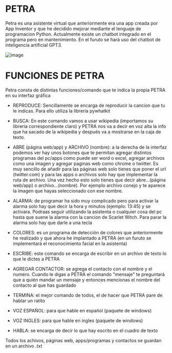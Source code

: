 # PETRA
Petra es una asistente virtual que anteriormente era una app creada por App Inventor y que he decidido mejorar mediante el lenguaje de programacion Python.
Actualmente existe un chatbot integrado en el programa pero en mantenimiento. En el furuto se hará uso del chatbot de inteligencia artificial GPT3.

![image](https://user-images.githubusercontent.com/111430658/187035387-34956f01-f6b6-45b9-9e78-4bc6af4e96fa.png)

# FUNCIONES DE PETRA
Petra consta de distintas funciones/comando que te indica la propia PETRA en su interfaz gráfica

+ REPRODUCE: Sencillamente se encarga de reproducir la cancion que tu le indicas. Para ello utiliza la librería pywhatkit

+ BUSCA: En este comando vamos a usar wikipedia (importamos su libreria correspondiente claro) y PETRA nos va a decir en voz alta la info que ha sacado de la wikipedia y después va a mostrarse en la caja de texto.

+ ABRE (página web/app) y ARCHIVO (nombre): a la derecha de la interfaz podemos ver hay unos botones que te permitan agregar distintos programas del pc/apps como puede ser word o excel, agregar archivos como una imagen y agregar paginas web como chrome o twiitter. Es muy sencillo de añadir para las páginas web solo tienes que poner el url (twitter.com) y para las apps o archivos solo hay que implementar la ruta de archivo. Una vez hecho esto solo tienes que decir abre...(página web/app) o archivo...(nombre). Por ejemplo archivo conejo y te aparece la imagen que hayas seleccionado con ese nombre.

+ ALARMA: de programar ha sido muy complicado pero para activar la alarma solo hay que decir la hora y minutos (ejemplo: 13:45) y se activara. Podraas seguir utilizando la asistenta o cualquier cosa del pc hasta que suene la alarma con la cancion de Scarlet Witch. Para parar la alarma solo hay que darle a una tecla

+ COLORES: es un programa de detección de colores que anteriormente he realizado y que ahora he implantado a PETRA (en un furuto se implementará el reconocimiento facial en la asistenta)

+ ESCRIBE: este comando se encarga de escribir en un archivo de texto lo que le dictes a PETRA

+ AGREGAR CONTACTOR: se agrega el contacto con el nombre y el numero. Cuando le digas a PETRA el comando "mensaje" te preguntará que a quién mandar un mensaje y entonces mencionas el nombre del contacto al que has guardado

+ TERMINA: el mejor comando de todos, el de hacer que PETRA pare de hablar un ratito

+ VOZ ESPAÑOL: para que hable en español (paquete de windows)

+ VOZ INGLES: para que hable en ingles (paquete de windows)

+ HABLA: se encarga de decir lo que hay escrito en el cuadro de texto

Todos los achivos, páginas web, apps/programas y contactos se guardan en un archivo .txt
